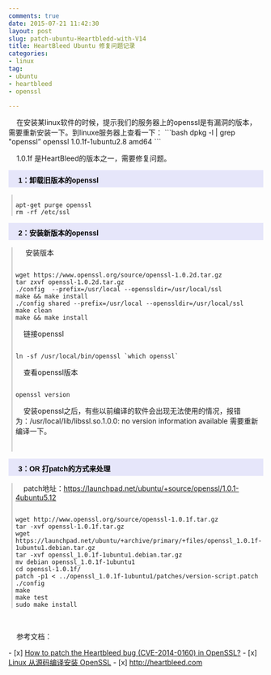 ```yaml
---
comments: true
date: 2015-07-21 11:42:30
layout: post
slug: patch-ubuntu-Heartbledd-with-V14
title: HeartBleed Ubuntu 修复问题记录
categories:
- linux
tag:
- ubuntu
- heartbleed
- openssl

---
```

<p>&nbsp;&nbsp;&nbsp;&nbsp;在安装某linux软件的时候，提示我们的服务器上的openssl是有漏洞的版本，需要重新安装一下。到linuxe服务器上查看一下：
```bash
dpkg -l | grep "openssl”
openssl                                  1.0.1f-1ubuntu2.8                amd64
```
</p>
<p>&nbsp;&nbsp;&nbsp;&nbsp;1.0.1f 是HeartBleed的版本之一，需要修复问题。</p>
<p style="background-color: rgb(230, 230, 250); height: 25px; width: 100%; padding-top: 9px; font-family: arial,helvetica,sans-serif; font-size: 14px; color: rgb(0, 0, 0);"><span style="font-size:14px;"><strong>&nbsp;&nbsp;&nbsp;&nbsp; 1：卸载旧版本的openssl</strong></span></p>
<div style="border-left: 2px solid rgb(204, 204, 204); padding-left: 6px; margin-left: 6px; margin-bottom: 10px;">

<pre><code class="bash lineNumbers">
apt-get purge openssl
rm -rf /etc/ssl
</code></pre>

</div>

<p style="background-color: rgb(230, 230, 250); height: 25px; width: 100%; padding-top: 9px; font-family: arial,helvetica,sans-serif; font-size: 14px; color: rgb(0, 0, 0);"><span style="font-size:14px;"><strong>&nbsp;&nbsp;&nbsp;&nbsp; 2：安装新版本的openssl</strong></span></p>
<div style="border-left: 2px solid rgb(204, 204, 204); padding-left: 6px; margin-left: 6px; margin-bottom: 10px;">
<p>&nbsp;&nbsp;&nbsp;&nbsp; 安装版本</p>
<div>

<pre><code class="bash lineNumbers">
wget https://www.openssl.org/source/openssl-1.0.2d.tar.gz 
tar zxvf openssl-1.0.2d.tar.gz
./config  --prefix=/usr/local --openssldir=/usr/local/ssl
make && make install
./config shared --prefix=/usr/local --openssldir=/usr/local/ssl
make clean
make && make install
</code></pre>

</div>
<p>&nbsp;&nbsp;&nbsp;&nbsp;链接openssl <br />
<pre><code class="bash lineNumbers">
ln -sf /usr/local/bin/openssl `which openssl`
</code></pre>
</p>
<p>&nbsp;&nbsp;&nbsp;&nbsp;查看openssl版本 <br />

<pre><code class="bash lineNumbers">
openssl version
</code></pre>
</p>
<p>&nbsp;&nbsp;&nbsp;&nbsp;安装openssl之后，有些以前编译的软件会出现无法使用的情况，报错为：/usr/local/lib/libssl.so.1.0.0: no version information available
需要重新编译一下。</p>
<p>&nbsp;&nbsp;&nbsp;&nbsp;</p>
</div>

<p style="background-color: rgb(230, 230, 250); height: 25px; width: 100%; padding-top: 9px; font-family: arial,helvetica,sans-serif; font-size: 14px; color: rgb(0, 0, 0);"><span style="font-size:14px;"><strong>&nbsp;&nbsp;&nbsp;&nbsp; 3：OR 打patch的方式来处理</strong></span></p>
<div style="border-left: 2px solid rgb(204, 204, 204); padding-left: 6px; margin-left: 6px; margin-bottom: 10px;">
<p>&nbsp;&nbsp;&nbsp;&nbsp;patch地址：<a href="https://launchpad.net/ubuntu/+source/openssl/1.0.1-4ubuntu5.12" target="_blank">https://launchpad.net/ubuntu/+source/openssl/1.0.1-4ubuntu5.12</a> </p>
<pre><code class="bash lineNumbers">
wget http://www.openssl.org/source/openssl-1.0.1f.tar.gz
tar -xvf openssl-1.0.1f.tar.gz
wget https://launchpad.net/ubuntu/+archive/primary/+files/openssl_1.0.1f-1ubuntu1.debian.tar.gz
tar -xvf openssl_1.0.1f-1ubuntu1.debian.tar.gz
mv debian openssl_1.0.1f-1ubuntu1
cd openssl-1.0.1f/
patch -p1 < ../openssl_1.0.1f-1ubuntu1/patches/version-script.patch
./config
make
make test
sudo make install
</code></pre>

</div>
<p>&nbsp;&nbsp;&nbsp;&nbsp; </p>
<p>&nbsp;&nbsp;&nbsp;&nbsp;参考文档： </p>
- [x] <a href="http://askubuntu.com/questions/444702/how-to-patch-the-heartbleed-bug-cve-2014-0160-in-openssl" target="_blank">How to patch the Heartbleed bug (CVE-2014-0160) in OpenSSL?</a>
- [x] <a href="http://wangyan.org/blog/install-openssl-from-source.html" target="_blank">Linux 从源码编译安装 OpenSSL</a>
- [x] <a href="http://heartbleed.com" target="_blank">http://heartbleed.com</a>
